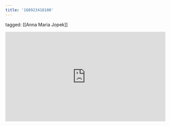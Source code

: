 ```yaml
---
title: '168923418108'
---
```

tagged: [[Anna Maria Jopek]]
<iframe allow="accelerometer; autoplay; clipboard-write; encrypted-media; gyroscope; picture-in-picture" allowfullscreen="" frameborder="0" height="281" id="youtube_iframe" src="https://www.youtube.com/embed/FmXHCRtY794?feature=oembed&amp;enablejsapi=1&amp;origin=https://safe.txmblr.com&amp;wmode=opaque" width="500"></iframe>
